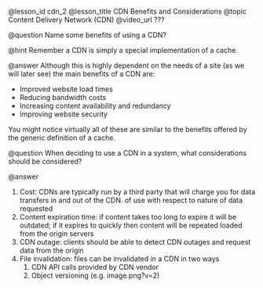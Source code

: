 @lesson_id
cdn_2
@lesson_title
CDN Benefits and Considerations
@topic
Content Delivery Network (CDN)
@video_url
???

@question
Name some benefits of using a CDN?

@hint
Remember a CDN is simply a special implementation of a cache.

@answer
Although this is highly dependent on the needs of a site (as we will later see) the main benefits of a CDN are:
- Improved website load times
- Reducing bandwidth costs
- Increasing content availability and redundancy
- Improving website security

You might notice virtually all of these are similar to the benefits offered by the generic definition of a cache.


@question
When deciding to use a CDN in a system, what considerations should be considered?

@answer
1. Cost: CDNs are typically run by a third party that will charge you for data transfers in and out of the CDN. of use with respect to nature of data requested
2. Content expiration time: if content takes too long to expire it will be outdated; if it expires to quickly then content will be repeated loaded from the origin servers
3. CDN outage: clients should be able to detect CDN outages and request data from the origin
4. File invalidation: files can be invalidated in a CDN in two ways
    1. CDN API calls provided by CDN vendor
    2. Object versioning (e.g. image.png?v=2)